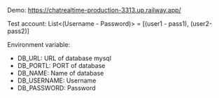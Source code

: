 Demo: https://chatrealtime-production-3313.up.railway.app/

Test account:
 List<(Username - Password)> = [(user1 - pass1), (user2-pass2)] 


Environment variable:
 + DB_URL: URL of database mysql
 + DB_PORTL: PORT of database
 + DB_NAME: Name of database
 + DB_USERNAME: Username
 + DB_PASSWORD: Password
